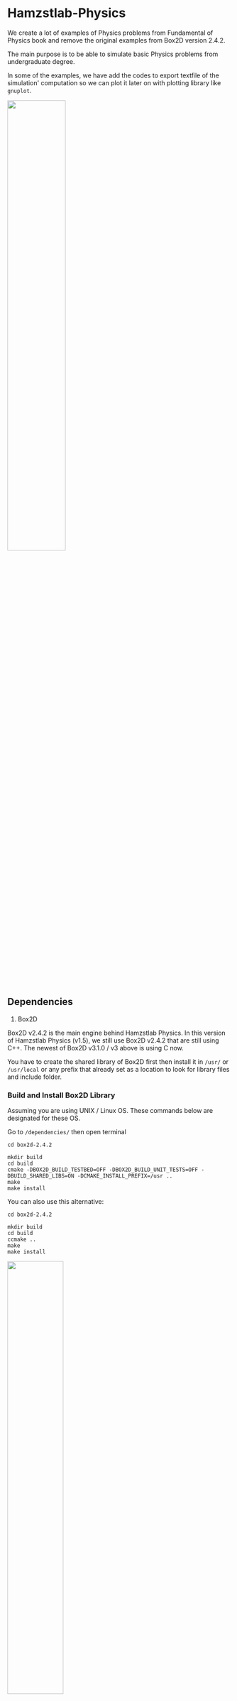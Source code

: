 # Hamzstlab-Physics
We create a lot of examples of Physics problems from Fundamental of Physics book and remove the original examples from Box2D version 2.4.2.

The main purpose is to be able to simulate basic Physics problems from undergraduate degree. 

In some of the examples, we have add the codes to export textfile of the simulation' computation so we can plot it later on with plotting library like `gnuplot`.

<img src="https://github.com/glanzkaiser/Hamzstlab-Physics/blob/main/images/HamzstlabLogo972.png" width="51%">

## Dependencies

1. Box2D

Box2D v2.4.2 is the main engine behind Hamzstlab Physics. In this version of Hamzstlab Physics (v1.5), we still use Box2D v2.4.2 that are still using C++. The newest of Box2D v3.1.0 / v3 above is using C now.

You have to create the shared library of Box2D first then install it in `/usr/` or `/usr/local` or any prefix that already set as a location to look for library files and include folder.

### Build and Install Box2D Library
Assuming you are using UNIX / Linux OS. These commands below are designated for these OS.

Go to `/dependencies/` then open terminal

```
cd box2d-2.4.2

mkdir build
cd build
cmake -DBOX2D_BUILD_TESTBED=OFF -DBOX2D_BUILD_UNIT_TESTS=OFF -DBUILD_SHARED_LIBS=ON -DCMAKE_INSTALL_PREFIX=/usr ..
make
make install
```

You can also use this alternative:

```
cd box2d-2.4.2

mkdir build
cd build
ccmake ..
make
make install
```
<img src="https://github.com/glanzkaiser/Hamzstlab-Physics/blob/main/images/5.png" width="50%">

choose from the GUI on terminal to only build the shared library.

It will install / put `libbox2d.so` into `/usr/lib` and also the `/include` folder that contain tons of header files for Box2D will be installed in `/usr/include`.

We have modified some source codes of Box2D so it will show the dynamic body with different color for different mass bodies (light body, medium body, heavy body).
If you would like to stay with the original coloring then you should download the official Box2D version 2.4.2 from Erin Catto' github/website.

Box2D itself requires some dependencies:

1. glad (https://glad.dav1d.de/)
2. glfw (https://www.glfw.org/)
3. imgui (https://github.com/ocornut/imgui)
4. sajson (https://github.com/chadaustin/sajson)

they are already in the `dependencies/include` folder and you can move them to e.g. `/usr/include/` or you can learn by yourself to build then install them one by one if you haven't got one yet.

# Build testbed 

Go to the root directory of this repository `/` then open terminal

```

mkdir build
cd build
cmake ..
make

./hamzstlabphysics
```

It will open the Imgui window console / GUI.

If you want to create your own example, check out the directory `/tests/` that are full with `.cpp` files, you can learn the source code to create the simulation here.

After that don't forget to adjust the `/CMakeLists.txt` at the root directory, then build again at the folder `build` so your example will appear.

# Simulation Examples

| Name | Simulation |
| -------------     | ------------- | 
| Vertical Spring   | <img src="https://github.com/glanzkaiser/Hamzstlab-Physics/blob/main/images/1.png" width="83%">
| Crate Pendulum    | <img src="https://github.com/glanzkaiser/Hamzstlab-Physics/blob/main/images/2.png" width="83%">
| Circular Motion   | <img src="https://github.com/glanzkaiser/Hamzstlab-Physics/blob/main/images/3.png" width="83%">
| Spring Two Masses | <img src="https://github.com/glanzkaiser/Hamzstlab-Physics/blob/main/images/4.png" width="83%">
| Body Falling in a Dense Fluid | <img src="https://github.com/glanzkaiser/Hamzstlab-Physics/blob/main/images/bodyfallinginadensefluidfinal.gif" width="83%">
| Water Tank Mixing | <img src="https://github.com/glanzkaiser/Hamzstlab-Physics/blob/main/images/tankwaterfinal2.gif" width="83%">
| Filling Water Tank| <img src="https://github.com/glanzkaiser/Hamzstlab-Physics/blob/main/images/fillingwatertank.gif" width="83%">

The water tank mixing is a test of creating the 2D version from Example 1 from chapter 2.3 of the Boyce DiPrima book [2].

<img src="https://github.com/glanzkaiser/Hamzstlab-Physics/blob/main/images/6.png" width="60%">

# Source

1. David Halliday, Robert Resnick, and Jearl Walker, Fundamental of Physics 10th Edition.
2. Boyce, William E., DiPrima, Richard C., Elementary Differential Equations and Boundary Value Problems 9th Edition.